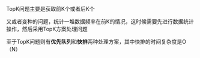 TopK问题主要是获取前K个或者后K个

又或者变种的问题，统计一堆数据频率在前K的情况，这时候需要先进行数据统计操作，然后采用TopK方案处理问题



至于TopK问题则有**优先队列**和**快排**两种处理方案，其中快排的时间复杂度是O（N）

